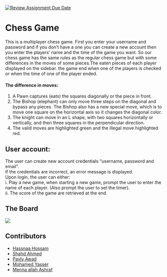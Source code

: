 [![Review Assignment Due Date](https://classroom.github.com/assets/deadline-readme-button-24ddc0f5d75046c5622901739e7c5dd533143b0c8e959d652212380cedb1ea36.svg)](https://classroom.github.com/a/s-rx3t9_)
# **Chess Game**
This is a multiplayer chess game. First you enter your username and password and if you don’t have a one you can create a new account then you enter the players’ name and the time of the game you want. So our chess game has the same rules as the regular chess game but with some differences in the moves of some pieces.The eaten pieces of each player displayed on the sidebar. the game end when one of the players is checked or when the time of one of the player ended.

#### The difference in moves:
1. A Pawn captures (eats) the squares diagonally or the piece in front.
2. The Bishop (elephant) can only move three steps on the diagonal and bypass any pieces. The Bishop also has a new special move, which is to move one square on the horizontal axis so it changes the diagonal color.
3. The knight can move in an L shape, with two squares horizontally or vertically, and then three squares in the perpendicular direction.
4. The valid moves are highlighted green and the illegal move highlighted red.
 

## User account:
The user can create new account credentials “username, password and email”.<br>
If the credentials are incorrect, an error message is displayed.<br>
Upon login, the user can either:<br>
i. Play a new game, when starting a new game, prompt the user to
enter the name of each player. (Also prompt the user to set the timer).<br>
ii. The score of the game are retrieved at the end.<br>

## The Board
<img src="https://github.com/sbme-tutorials/finalproject_chessgame-team_four/assets/111397736/7ed8c86f-423b-4d29-a751-0ea4f54dc7d0">

## Contributors
- [Hassnaa Hossam](https://github.com/hassnaa11)
- [Shahd Ahmed](https://github.com/shahdragab89)
- [Pavly Awad](https://github.com/PavlyAwad)
- [Mohamed Yasser](https://github.com/mohamedddyasserr)
- [Menna allah Ashraf](https://github.com/menna1-allah)
